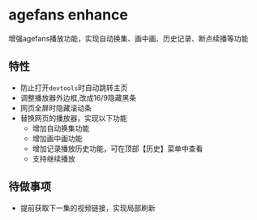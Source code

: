 # agefans enhance

增强agefans播放功能，实现自动换集、画中画、历史记录、断点续播等功能

## 特性

- 防止打开`devtools`时自动跳转主页
- 调整播放器外边框,改成16/9隐藏黑条
- 网页全屏时隐藏滚动条
- 替换网页的播放器，实现以下功能
  - 增加自动换集功能
  - 增加画中画功能
  - 增加记录播放历史功能，可在顶部【历史】菜单中查看
  - 支持继续播放

## 待做事项

- 提前获取下一集的视频链接，实现局部刷新
